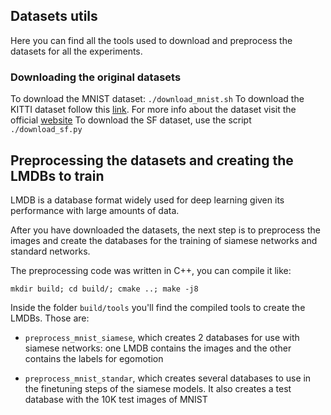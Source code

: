 ## Datasets utils
Here you can find all the tools used to download and preprocess the datasets for all the experiments.

### Downloading the original datasets
To download the MNIST dataset: `./download_mnist.sh`
To download the KITTI dataset follow this [link](http://www.cvlibs.net/download.php?file=data_odometry_color.zip). For more info about the dataset visit the official [website](http://www.cvlibs.net/datasets/kitti/eval_odometry.php) 
To download the SF dataset, use the script `./download_sf.py` 


## Preprocessing the datasets and creating the LMDBs to train

LMDB is a database format widely used for deep learning given its performance with large amounts of data.

After you have downloaded the datasets, the next step is to preprocess the images and create the 
databases for the training of siamese networks and standard networks.

The preprocessing code was written in C++, you can compile it like:

```
mkdir build; cd build/; cmake ..; make -j8
```

Inside the folder `build/tools` you'll find the compiled tools to create the LMDBs. Those are:

- `preprocess_mnist_siamese`, which creates 2 databases for use with siamese networks: one LMDB contains the images and the other contains the labels for egomotion 

- `preprocess_mnist_standar`, which creates several databases to use in the finetuning steps of the siamese models. It also creates a test database with the 10K test images of MNIST 

